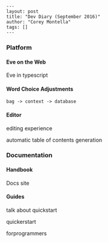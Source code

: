 ```
---
layout: post
title: "Dev Diary (September 2016)"
author: "Corey Montella"
tags: []
---
```

### Platform

#### Eve on the Web

Eve in typescript

#### Word Choice Adjustments

```
bag -> context -> database
```

#### Editor

editing experience

automatic table of contents generation

### Documentation

#### Handbook

Docs site

#### Guides

talk about quickstart

quickerstart

forprogrammers